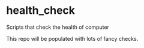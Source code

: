 # health_check
Scripts that check the health of computer

This repo will be populated with lots of fancy checks.
